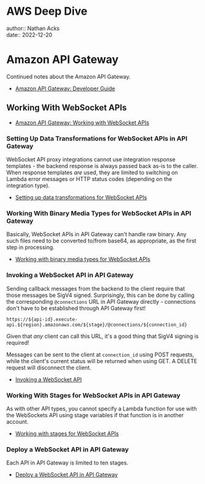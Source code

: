 # AWS Deep Dive

author:: Nathan Acks  
date:: 2022-12-20

# Amazon API Gateway

Continued notes about the Amazon API Gateway.

* [Amazon API Gateway: Developer Guide](https://docs.aws.amazon.com/apigateway/latest/developerguide/welcome.html)

## Working With WebSocket APIs

* [Amazon API Gateway: Working with WebSocket APIs](https://docs.aws.amazon.com/apigateway/latest/developerguide/apigateway-websocket-api.html)

### Setting Up Data Transformations for WebSocket APIs in API Gateway

WebSocket API proxy integrations cannot use integration response templates - the backend response is always passed back as-is to the caller. When response templates *are* used, they are limited to switching on Lambda error messages or HTTP status codes (depending on the integration type).

* [Setting up data transformations for WebSocket APIs](https://docs.aws.amazon.com/apigateway/latest/developerguide/websocket-api-data-transformations.html)

### Working With Binary Media Types for WebSocket APIs in API Gateway

Basically, WebSocket APIs in API Gateway can't handle raw binary. Any such files need to be converted to/from base64, as appropriate, as the first step in processing.

* [Working with binary media types for WebSocket APIs](https://docs.aws.amazon.com/apigateway/latest/developerguide/websocket-api-develop-binary-media-types.html)

### Invoking a WebSocket API in API Gateway

Sending callback messages from the backend *to* the client require that those messages be SigV4 signed. Surprisingly, this can be done by calling the corresponding `@connections` URL in API Gateway directly - connections don't have to be established through API Gateway first!

```
https://${api-id}.execute-api.${region}.amazonaws.com/${stage}/@connections/${connection_id}
```

Given that *any* client can call this URL, it's a good thing that SigV4 signing is required!

Messages can be sent to the client at `connection_id` using POST requests, while the client's current status will be returned when using GET. A DELETE request will disconnect the client.

* [Invoking a WebSocket API](https://docs.aws.amazon.com/apigateway/latest/developerguide/apigateway-how-to-call-websocket-api.html)

### Working With Stages for WebSocket APIs in API Gateway

As with other API types, you cannot specify a Lambda function for use with the WebSockets API using stage variables if that function is in another account.

* [Working with stages for WebSocket APIs](https://docs.aws.amazon.com/apigateway/latest/developerguide/websocket-api-stages.html)

### Deploy a WebSocket API in API Gateway

Each API in API Gateway is limited to ten stages.

* [Deploy a WebSocket API in API Gateway](https://docs.aws.amazon.com/apigateway/latest/developerguide/apigateway-set-up-websocket-deployment.html)
